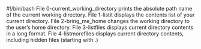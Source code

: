 #!/bin/bash
File 0-current_working_directory prints the absolute path name of the current working directory.
File 1-listit displays the contents list of your current directory.
File 2-bring_me_home changes the working directory to the user’s home directory.
File 3-listfiles displays current directory contents in a long format.
File 4-listmorefiles displays current directory contents, including hidden files (starting with .)
